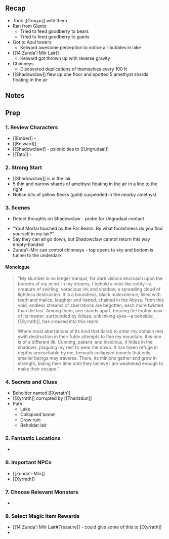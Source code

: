 
## Recap

* Took [[Grogar]] with them
* Ran from Giants
	* Tried to feed goodberry to bears
	* Tried to feed goodberry to giants
* Got to Azul towers
	* Kelward awesome perception to notice air bubbles in lake
* [[14 Zunda'i Miir Lair]]
	* Kelward got thrown up with reverse gravity
* Chimneys
	* Discovered duplications of themselves every 100 ft
* [[Shadowclaw]] flew up one floor and spotted 5 amethyst shards floating in the air

## Notes
## Prep
### 1. Review Characters

* [[Ember]] - 
* [[Kelward]] -
* [[Shadowclaw]] - psionic ties to [[Ungrudaal]]
* [[Tato]] - 

### 2. Strong Start

* [[Shadowclaw]] is in the lair
* 5 thin and narrow shards of amethyst floating in the air in a line to the right
* Notice bits of yellow flecks (gold) suspended in the nearby amethyst

### 3. Scenes

* Detect thoughts on Shadowclaw - probe for Ungradaal contact
- "You! Mortal touched by the Far Realm. By what foolishness do you find yourself in my lair?"
- Say they can all go down, but Shadowclaw cannot return this way empty-handed
- Zunda'i-Miir can control chimneys - top opens to sky and bottom is tunnel to the underdark

#### Monologue

>"My slumber is no longer tranquil, for dark visions encroach upon the borders of my mind. In my dreams, I behold a void-like entity—a creature of swirling, voracious ink and shadow, a spreading cloud of lightless destruction. It is a boundless, black malevolence, filled with teeth and malice, laughter and hatred, chained in the Abyss. From this void, endless streams of aberrations are begotten, each more twisted than the last. Among them, one stands apart, bearing the toothy maw of its master, surrounded by lidless, unblinking eyes—a beholder, [[Xyrrath]], has crossed into this realm.
>
> Where most aberrations of its kind that dared to enter my domain met swift destruction in their futile attempts to flee my mountain, this one is of a different ilk. Cunning, patient, and insidious, it hides in the shadows, plaguing my rest to wear me down. It has taken refuge in depths unreachable by me, beneath collapsed tunnels that only smaller beings may traverse. There, its minions gather and grow in strength, biding their time until they believe I am weakened enough to make their escape."

### 4. Secrets and Clues

* Beholder named [[Xyrrath]]
* [[Xyrrath]] corrupted by [[Tharizdun]]
* Path
	* Lake
	* Collapsed tunnel
	* Drow ruin
	* Beholder lair

### 5. Fantastic Locations

* 

### 6. Important NPCs

* [[Zunda'i-Miir]]
* [[Xyrrath]]


### 7. Choose Relevant Monsters

* 

### 8. Select Magic Item Rewards

* [[14 Zunda'i Miir Lair#Treasure]] - could give some of this to [[Xyrrath]]
* 
